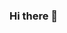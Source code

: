 ### Hi there 👋

<!--
**eduardofontana/eduardofontana** is a ✨ _special_ ✨ repository because its `README.md` (this file) appears on your GitHub profile.

Here are some ideas to get you started:

- 🔭 I’m currently working on CBMDF
- 🌱 I’m currently learning Pentesting
- 👯 I’m looking to collaborate on 
- 🤔 I’m looking for help with freelance
- 💬 Ask me about ...
-->
